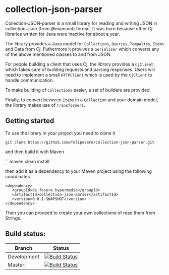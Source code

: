 collection-json-parser
======================

Collection-JSON-parser is a small library for reading and writing JSON in collection+json (from @mamund) format.
It was born because other Cj libraries written for Java were inactive for about a year.

The library provides a Java model for `Collections`, `Queries`, `Tempaltes`, `Items` and Data from Cj.
Futhermore it provives a `Serializer` which converts any of the above mentioned classes to and from JSON.

For people building a client that uses Cj, the library provides a `CjClient` which takes care of building requests
and parsing responses. Users will need to implement a small `HTTPClient` which is used by the `CjClient` to handle
communication.

To make building of `Collections` easier, a set of builders are provided.

Finally, to convert between `Items` in a `Collection` and your domain model, the library makes use of `Transformers`.


Getting started
-----------------

To use the library in your project you need to clone it

```git clone https://github.com/felipesere/collection-json-parser.git```

and then build it with Maven

```maven clean install``


then add it as a dependency to your Maven project using the following coordinates

```
<dependency>
   <groupId>de.fesere.hypermedia</groupId>
   <artifactId>collection-json-parser</artifactId>
   <version>0.0.1-SNAPSHOT</version>
</dependency>
```

Then you can proceed to create your own collections of read them from Strings.

Build status:
-------------

| Branch | Status |
| ------ | ------ |
|   Development | [![Build Status](https://travis-ci.org/felipesere/collection-json-parser.png?branch=develop)](https://travis-ci.org/felipesere/collection-json-parser) |
| Master:     | [![Build Status](https://travis-ci.org/felipesere/collection-json-parser.png?branch=master)](https://travis-ci.org/felipesere/collection-json-parser)    |